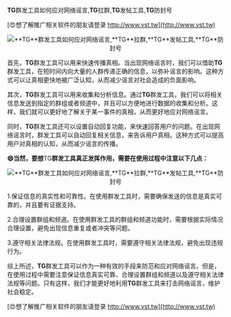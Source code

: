 **TG**群发工具如何应对网络谣言,**TG**拉群,**TG**发帖工具,**TG**防封号

[😍想了解推广相关软件的朋友请登录 http://www.vst.tw](http://www.vst.tw)

 <center><img src="https://vst.tw/MP4/tuiguang/png/6.png" alt="**TG**群发工具如何应对网络谣言,**TG**拉群,**TG**发帖工具,**TG**防封号"></center>

首先，**TG**群发工具可以用来快速传播真相。当出现网络谣言时，我们可以借助**TG**群发工具，在短时间内向大量的人群传递正确的信息，以弥补谣言的影响。这种方式可以让真相更快地被广泛认知，从而减少谣言对社会造成的负面影响。

其次，**TG**群发工具可以用来收集和分析信息。通过**TG**群发工具，我们可以将相关信息发送到指定的群组或者频道中，并且可以方便地进行数据的收集和分析。这样，我们就可以更好地了解关于某一事件的真相，从而更好地应对网络谣言。

同时，**TG**群发工具还可以设置自动回复功能，来快速回答用户的问题。在出现网络谣言时，群发工具可以自动回复相关信息，来告诉用户真相。这种方式可以提高用户对真相的认知，从而减少谣言的传播。

**😄当然，要想**TG**群发工具真正发挥作用，需要在使用过程中注意以下几点：**

 <center><img src="https://vst.tw/MP4/tuiguang/png/8.png" alt="**TG**群发工具如何应对网络谣言,**TG**拉群,**TG**发帖工具,**TG**防封号"></center>

1.保证信息的真实性和可靠性。在使用群发工具时，需要确保发送的信息是真实可靠的，并且要有证据支持。

2.合理设置群组和频道。在使用群发工具的群组和频道功能时，需要根据实际情况合理设置，避免出现信息重复或者冲突等问题。

3.遵守相关法律法规。在使用群发工具时，需要遵守相关法律法规，避免出现违规行为。

综上所述，**TG**群发工具可以作为一种有效的手段来防范和应对网络谣言。但是，在使用过程中需要注意保证信息真实可靠、合理设置群组和频道以及遵守相关法律法规等问题。只有这样，我们才能更好地利用**TG**群发工具来打击网络谣言，维护社会稳定。

[😍想了解推广相关软件的朋友请登录 http://www.vst.tw](http://www.vst.tw)



